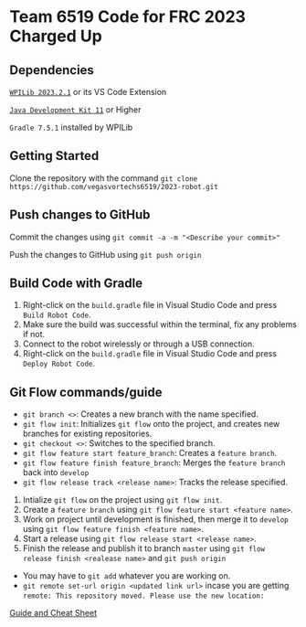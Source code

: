 # Team 6519 Code for FRC 2023 Charged Up

## Dependencies
[`WPILib 2023.2.1`](https://github.com/wpilibsuite/allwpilib/releases/tag/v2023.2.1) or its VS Code Extension

[`Java Development Kit 11`](https://www.oracle.com/java/technologies/downloads/#java11) or Higher

`Gradle 7.5.1` installed by WPILib

## Getting Started
Clone the repository with the command `git clone https://github.com/vegasvortechs6519/2023-robot.git`

## Push changes to GitHub
Commit the changes using `git commit -a -m "<Describe your commit>"`

Push the changes to GitHub using `git push origin`

## Build Code with Gradle
1. Right-click on the `build.gradle` file in Visual Studio Code and press `Build Robot Code`.
2. Make sure the build was successful within the terminal, fix any problems if not.
3. Connect to the robot wirelessly or through a USB connection.
4. Right-click on the `build.gradle` file in Visual Studio Code and press `Deploy Robot Code`.

## Git Flow commands/guide
- `git branch <>`: Creates a new branch with the name specified.
- `git flow init`: Initializes `git flow` onto the project, and creates new branches for existing repositories.
- `git checkout <>`: Switches to the specified branch. 
- `git flow feature start feature_branch`: Creates a `feature branch`.
- `git flow feature finish feature_branch`: Merges the `feature branch` back into `develop`
- `git flow release track <release name>`: Tracks the release specified.

1. Intialize `git flow` on the project using `git flow init`.
2. Create a `feature branch` using `git flow feature start <feature name>`.
3. Work on project until development is finished, then merge it to `develop` using `git flow feature finish <feature name>`.
4. Start a release using `git flow release start <release name>`.
5. Finish the release and publish it to branch `master` using `git flow release finish <realease name>` and `git push origin`

- You may have to `git add` whatever you are working on.
- `git remote set-url origin <updated link url>` incase you are getting `remote: This repository moved. Please use the new location:`

[Guide and Cheat Sheet](https://danielkummer.github.io/git-flow-cheatsheet/)
